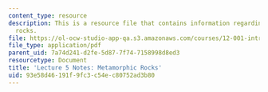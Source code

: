 ```yaml
---
content_type: resource
description: This is a resource file that contains information regarding metamorphic
  rocks.
file: https://ol-ocw-studio-app-qa.s3.amazonaws.com/courses/12-001-introduction-to-geology-fall-2013/93e58d46191f9fc3c54ec80752ad3b80_MIT12_001F13_Lec5Notes.pdf
file_type: application/pdf
parent_uid: 7a74d241-d2fe-5d87-7f74-7158998d8ed3
resourcetype: Document
title: 'Lecture 5 Notes: Metamorphic Rocks'
uid: 93e58d46-191f-9fc3-c54e-c80752ad3b80
---
```

